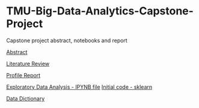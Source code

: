 # TMU-Big-Data-Analytics-Capstone-Project
Capstone project abstract, notebooks and report

[Abstract](https://github.com/manohariw44/TMU-Big-Data-Analytics-Capstone-Project/blob/dc995d3a5459c0483a9654728bfd10ae1d287e1f/Abstract.pdf)

[Literature Review](https://github.com/manohariw44/TMU-Big-Data-Analytics-Capstone-Project/blob/266419984f6c2847f81a666b13c14ecb762719b3/Literature%20Review.pdf)

[Profile Report](https://github.com/manohariw44/TMU-Big-Data-Analytics-Capstone-Project/blob/065ad3458504dd2896ad27d521dcb0819216da7d/Pandas%20Profiling%20Report%20%E2%80%94%20Variable%20profile2%20-%20no%20duplicates%20.html)

[Exploratory Data Analysis - IPYNB file](https://github.com/manohariw44/TMU-Big-Data-Analytics-Capstone-Project/blob/777d0c48d821d0bbb9960fa861e48aee74d13f0a/PY01_Capst_EDA.ipynb)
[Initial code - sklearn ]()

[Data Dictionary](https://github.com/manohariw44/TMU-Big-Data-Analytics-Capstone-Project/blob/489823660ecf25d1a1f580bbb81813a99be4ffe0/Data_Dictionary.xlsx)
